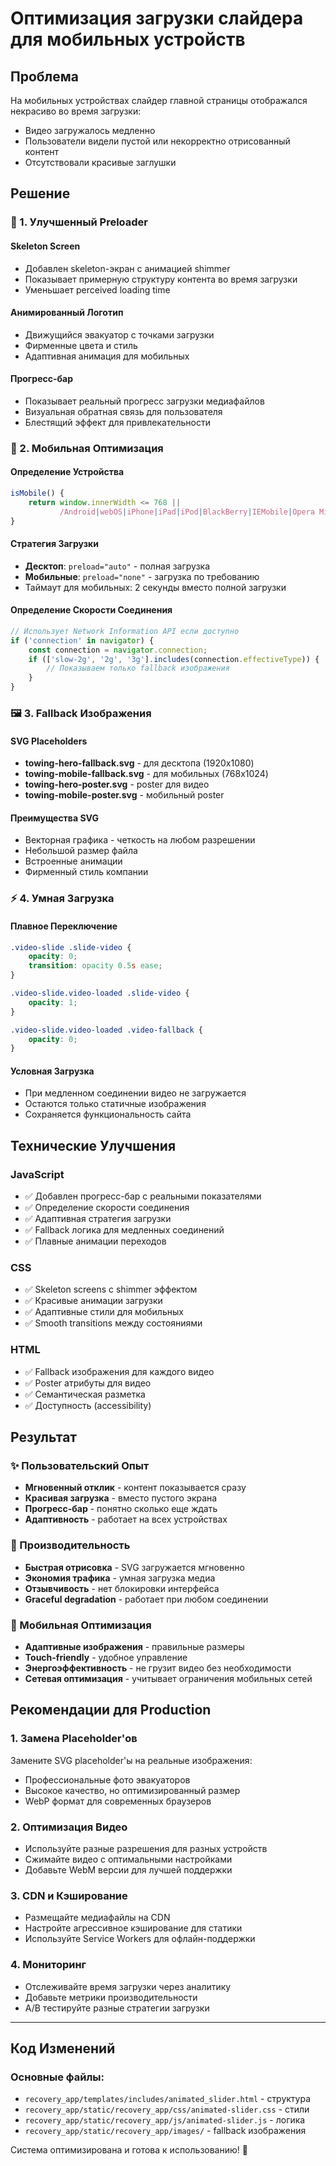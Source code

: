 # Оптимизация загрузки слайдера для мобильных устройств

## Проблема

На мобильных устройствах слайдер главной страницы отображался некрасиво во время загрузки:
- Видео загружалось медленно
- Пользователи видели пустой или некорректно отрисованный контент
- Отсутствовали красивые заглушки

## Решение

### 🎨 1. Улучшенный Preloader

#### Skeleton Screen
- Добавлен skeleton-экран с анимацией shimmer
- Показывает примерную структуру контента во время загрузки
- Уменьшает perceived loading time

#### Анимированный Логотип
- Движущийся эвакуатор с точками загрузки
- Фирменные цвета и стиль
- Адаптивная анимация для мобильных

#### Прогресс-бар
- Показывает реальный прогресс загрузки медиафайлов
- Визуальная обратная связь для пользователя
- Блестящий эффект для привлекательности

### 📱 2. Мобильная Оптимизация

#### Определение Устройства
```javascript
isMobile() {
    return window.innerWidth <= 768 || 
           /Android|webOS|iPhone|iPad|iPod|BlackBerry|IEMobile|Opera Mini/i.test(navigator.userAgent);
}
```

#### Стратегия Загрузки
- **Десктоп**: `preload="auto"` - полная загрузка
- **Мобильные**: `preload="none"` - загрузка по требованию
- Таймаут для мобильных: 2 секунды вместо полной загрузки

#### Определение Скорости Соединения
```javascript
// Использует Network Information API если доступно
if ('connection' in navigator) {
    const connection = navigator.connection;
    if (['slow-2g', '2g', '3g'].includes(connection.effectiveType)) {
        // Показываем только fallback изображения
    }
}
```

### 🖼️ 3. Fallback Изображения

#### SVG Placeholders
- **towing-hero-fallback.svg** - для десктопа (1920x1080)
- **towing-mobile-fallback.svg** - для мобильных (768x1024)  
- **towing-hero-poster.svg** - poster для видео
- **towing-mobile-poster.svg** - мобильный poster

#### Преимущества SVG
- Векторная графика - четкость на любом разрешении
- Небольшой размер файла
- Встроенные анимации
- Фирменный стиль компании

### ⚡ 4. Умная Загрузка

#### Плавное Переключение
```css
.video-slide .slide-video {
    opacity: 0;
    transition: opacity 0.5s ease;
}

.video-slide.video-loaded .slide-video {
    opacity: 1;
}

.video-slide.video-loaded .video-fallback {
    opacity: 0;
}
```

#### Условная Загрузка
- При медленном соединении видео не загружается
- Остаются только статичные изображения
- Сохраняется функциональность сайта

## Технические Улучшения

### JavaScript
- ✅ Добавлен прогресс-бар с реальными показателями
- ✅ Определение скорости соединения
- ✅ Адаптивная стратегия загрузки
- ✅ Fallback логика для медленных соединений
- ✅ Плавные анимации переходов

### CSS  
- ✅ Skeleton screens с shimmer эффектом
- ✅ Красивые анимации загрузки
- ✅ Адаптивные стили для мобильных
- ✅ Smooth transitions между состояниями

### HTML
- ✅ Fallback изображения для каждого видео
- ✅ Poster атрибуты для видео
- ✅ Семантическая разметка
- ✅ Доступность (accessibility)

## Результат

### ✨ Пользовательский Опыт
- **Мгновенный отклик** - контент показывается сразу
- **Красивая загрузка** - вместо пустого экрана
- **Прогресс-бар** - понятно сколько еще ждать
- **Адаптивность** - работает на всех устройствах

### 🚀 Производительность
- **Быстрая отрисовка** - SVG загружается мгновенно
- **Экономия трафика** - умная загрузка медиа
- **Отзывчивость** - нет блокировки интерфейса
- **Graceful degradation** - работает при любом соединении

### 📱 Мобильная Оптимизация
- **Адаптивные изображения** - правильные размеры
- **Touch-friendly** - удобное управление
- **Энергоэффективность** - не грузит видео без необходимости
- **Сетевая оптимизация** - учитывает ограничения мобильных сетей

## Рекомендации для Production

### 1. Замена Placeholder'ов
Замените SVG placeholder'ы на реальные изображения:
- Профессиональные фото эвакуаторов
- Высокое качество, но оптимизированный размер
- WebP формат для современных браузеров

### 2. Оптимизация Видео
- Используйте разные разрешения для разных устройств
- Сжимайте видео с оптимальными настройками
- Добавьте WebM версии для лучшей поддержки

### 3. CDN и Кэширование
- Размещайте медиафайлы на CDN
- Настройте агрессивное кэширование для статики
- Используйте Service Workers для офлайн-поддержки

### 4. Мониторинг
- Отслеживайте время загрузки через аналитику
- Добавьте метрики производительности
- A/B тестируйте разные стратегии загрузки

---

## Код Изменений

### Основные файлы:
- `recovery_app/templates/includes/animated_slider.html` - структура
- `recovery_app/static/recovery_app/css/animated-slider.css` - стили  
- `recovery_app/static/recovery_app/js/animated-slider.js` - логика
- `recovery_app/static/recovery_app/images/` - fallback изображения

Система оптимизирована и готова к использованию! 🎉 